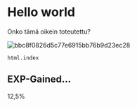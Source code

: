 # Hello world

Onko tämä oikein toteutettu? 

![bbc8f0826d5c77e6915bb76b9d23ec28](https://github.com/Andtonyk/h1---Debian/assets/149326156/cf0c6140-3e36-4264-bfd7-e297f2426ae9)

    html.index
    
## EXP-Gained...
12,5%
